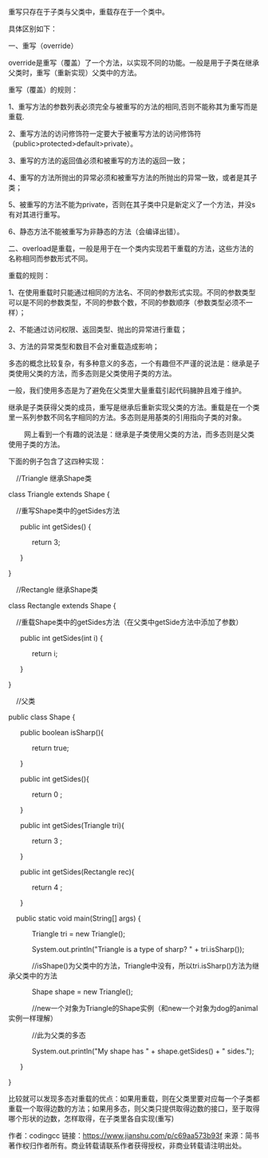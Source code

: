 重写只存在于子类与父类中，重载存在于一个类中。

具体区别如下：

一、重写（override）

override是重写（覆盖）了一个方法，以实现不同的功能。一般是用于子类在继承父类时，重写（重新实现）父类中的方法。

重写（覆盖）的规则：

1、重写方法的参数列表必须完全与被重写的方法的相同,否则不能称其为重写而是重载.

2、重写方法的访问修饰符一定要大于被重写方法的访问修饰符（public>protected>default>private）。

3、重写的方法的返回值必须和被重写的方法的返回一致；

4、重写的方法所抛出的异常必须和被重写方法的所抛出的异常一致，或者是其子类；

5、被重写的方法不能为private，否则在其子类中只是新定义了一个方法，并没s有对其进行重写。

6、静态方法不能被重写为非静态的方法（会编译出错）。

二、overload是重载，一般是用于在一个类内实现若干重载的方法，这些方法的名称相同而参数形式不同。

重载的规则：

1、在使用重载时只能通过相同的方法名、不同的参数形式实现。不同的参数类型可以是不同的参数类型，不同的参数个数，不同的参数顺序（参数类型必须不一样）；

2、不能通过访问权限、返回类型、抛出的异常进行重载；

3、方法的异常类型和数目不会对重载造成影响；

多态的概念比较复杂，有多种意义的多态，一个有趣但不严谨的说法是：继承是子类使用父类的方法，而多态则是父类使用子类的方法。

一般，我们使用多态是为了避免在父类里大量重载引起代码臃肿且难于维护。

继承是子类获得父类的成员，重写是继承后重新实现父类的方法。重载是在一个类里一系列参数不同名字相同的方法。多态则是用基类的引用指向子类的对象。

        网上看到一个有趣的说法是：继承是子类使用父类的方法，而多态则是父类使用子类的方法。

下面的例子包含了这四种实现：

    //Triangle 继承Shape类

class Triangle extends Shape {

    //重写Shape类中的getSides方法

      public int getSides() {

            return 3;

      }

}

    //Rectangle 继承Shape类

class Rectangle extends Shape {

    //重载Shape类中的getSides方法（在父类中getSide方法中添加了参数）

      public int getSides(int i) {

            return i;

      }

}

    //父类

public class Shape {

      public boolean isSharp(){

            return true;

      }

      public int getSides(){

            return 0 ;

      }

      public int getSides(Triangle tri){

            return 3 ;

      }

      public int getSides(Rectangle rec){

            return 4 ;

      }

    public static void main(String[] args) {

            Triangle tri = new Triangle();

            System.out.println("Triangle is a type of sharp? " + tri.isSharp());

            //isShape()为父类中的方法，Triangle中没有，所以tri.isSharp()方法为继承父类中的方法

            Shape shape = new Triangle();

            //new一个对象为Triangle的Shape实例（和new一个对象为dog的animal实例一样理解）

            //此为父类的多态

            System.out.println("My shape has " + shape.getSides() + " sides.");

      }

}

比较就可以发现多态对重载的优点：如果用重载，则在父类里要对应每一个子类都重载一个取得边数的方法；如果用多态，则父类只提供取得边数的接口，至于取得哪个形状的边数，怎样取得，在子类里各自实现(重写)

作者：codingcc
链接：https://www.jianshu.com/p/c69aa573b93f
来源：简书
著作权归作者所有。商业转载请联系作者获得授权，非商业转载请注明出处。

